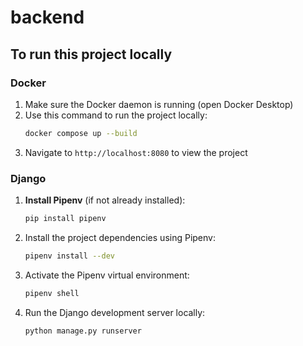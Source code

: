 # backend

## To run this project locally
### Docker 
1. Make sure the Docker daemon is running (open Docker Desktop)
2. Use this command to run the project locally:
   ``` bash
   docker compose up --build
   ```
3. Navigate to `http://localhost:8080` to view the project

### Django
1. **Install Pipenv** (if not already installed):
   ```bash
   pip install pipenv
2. Install the project dependencies using Pipenv:
   ``` bash
   pipenv install --dev
   ```
3. Activate the Pipenv virtual environment:
   ``` bash
   pipenv shell
   ```
4. Run the Django development server locally:
   ``` bash
   python manage.py runserver
   ```
